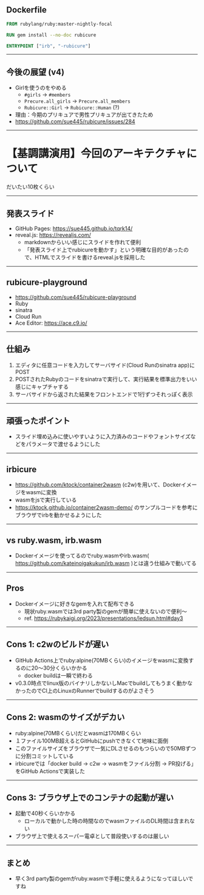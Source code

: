 ## Dockerfile
```dockerfile
FROM rubylang/ruby:master-nightly-focal

RUN gem install --no-doc rubicure

ENTRYPOINT ["irb", "-rubicure"]
```

---
## 今後の展望 (v4)
* Girlを使うのをやめる
  * `#girls` -> `#members`
  * `Precure.all_girls` -> `Precure.all_members`
  * `Rubicure::Girl` -> `Rubicure::Human` (?)
* 理由：今期のプリキュアで男性プリキュアが出てきたため
* https://github.com/sue445/rubicure/issues/284

---
# 【基調講演用】今回のアーキテクチャについて
だいたい10枚くらい

---
## 発表スライド
* GitHub Pages: https://sue445.github.io/tqrk14/
* reveal.js: https://revealjs.com/
  * markdownからいい感じにスライドを作れて便利
  * 「発表スライド上でrubicureを動かす」という明確な目的があったので、HTMLでスライドを書けるreveal.jsを採用した

---
## rubicure-playground
* https://github.com/sue445/rubicure-playground
* Ruby
* sinatra
* Cloud Run
* Ace Editor: https://ace.c9.io/

---
## 仕組み
1. エディタに任意コードを入力してサーバサイド(Cloud Runのsinatra app)にPOST
2. POSTされたRubyのコードをsinatraで実行して、実行結果を標準出力をいい感じにキャプチャする
3. サーバサイドから返された結果をフロントエンドで1行ずつそれっぽく表示

---
## 頑張ったポイント
* スライド埋め込みに使いやすいように入力済みのコードやフォントサイズなどをパラメータで渡せるようにした

---
## irbicure
* https://github.com/ktock/container2wasm (c2w)を用いて、Dockerイメージをwasmに変換
* wasmをjsで実行している
* https://ktock.github.io/container2wasm-demo/ のサンプルコードを参考にブラウザでirbを動かせるようにした

---
## vs ruby.wasm, irb.wasm
* Dockerイメージを使ってるのでruby.wasmやirb.wasm( https://github.com/kateinoigakukun/irb.wasm )とは違う仕組みで動いてる

---
## Pros
* Dockerイメージに好きなgemを入れて配布できる
  * 現状ruby.wasmでは3rd party製のgemが簡単に使えないので便利〜
  * ref. https://rubykaigi.org/2023/presentations/ledsun.html#day3

---
## Cons 1: c2wのビルドが遅い
* GitHub Actions上でruby:alpine(70MBくらい)のイメージをwasmに変換するのに20〜30分くらいかかる
  * docker buildは一瞬で終わる
* v0.3.0時点でlinux版のバイナリしかないしMacでbuildしてもうまく動かなかったのでCI上のLinuxのRunnerでbuildするのがよさそう

---
## Cons 2: wasmのサイズがデカい
* ruby:alpine(70MBくらい)だとwasmは170MBくらい
* １ファイル100MB超えるとGitHubにpushできなくて地味に面倒
* このファイルサイズをブラウザで一気にDLさせるのもつらいので50MBずつに分割コミットしている
* irbicureでは「docker build -> c2w -> wasmをファイル分割 -> PR投げる」をGitHub Actionsで実装した

---
## Cons 3: ブラウザ上でのコンテナの起動が遅い
* 起動で40秒くらいかかる
  * ローカルで動かした時の時間なのでwasmファイルのDL時間は含まれない
* ブラウザ上で使えるスーパー電卓として普段使いするのは厳しい

---
## まとめ
* 早く3rd party製のgemがruby.wasmで手軽に使えるようになってほしいですね
